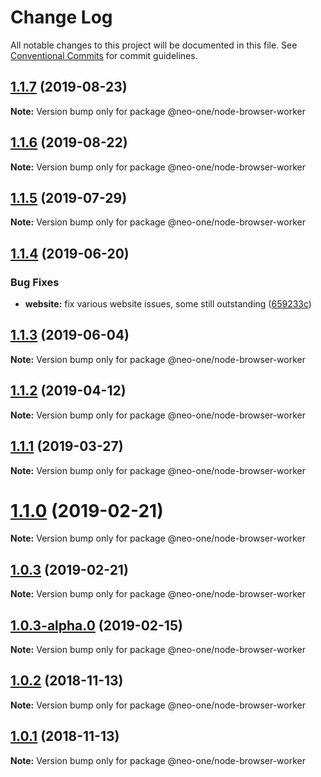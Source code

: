 # Change Log

All notable changes to this project will be documented in this file.
See [Conventional Commits](https://conventionalcommits.org) for commit guidelines.

## [1.1.7](https://github.com/neo-one-suite/neo-one/compare/@neo-one/node-browser-worker@1.1.6...@neo-one/node-browser-worker@1.1.7) (2019-08-23)

**Note:** Version bump only for package @neo-one/node-browser-worker





## [1.1.6](https://github.com/neo-one-suite/neo-one/compare/@neo-one/node-browser-worker@1.1.5...@neo-one/node-browser-worker@1.1.6) (2019-08-22)

**Note:** Version bump only for package @neo-one/node-browser-worker





## [1.1.5](https://github.com/neo-one-suite/neo-one/compare/@neo-one/node-browser-worker@1.1.4...@neo-one/node-browser-worker@1.1.5) (2019-07-29)

**Note:** Version bump only for package @neo-one/node-browser-worker





## [1.1.4](https://github.com/neo-one-suite/neo-one/compare/@neo-one/node-browser-worker@1.1.3...@neo-one/node-browser-worker@1.1.4) (2019-06-20)


### Bug Fixes

* **website:** fix various website issues, some still outstanding ([659233c](https://github.com/neo-one-suite/neo-one/commit/659233c))





## [1.1.3](https://github.com/neo-one-suite/neo-one/compare/@neo-one/node-browser-worker@1.1.2...@neo-one/node-browser-worker@1.1.3) (2019-06-04)

**Note:** Version bump only for package @neo-one/node-browser-worker





## [1.1.2](https://github.com/neo-one-suite/neo-one/compare/@neo-one/node-browser-worker@1.1.1...@neo-one/node-browser-worker@1.1.2) (2019-04-12)

**Note:** Version bump only for package @neo-one/node-browser-worker





## [1.1.1](https://github.com/neo-one-suite/neo-one/compare/@neo-one/node-browser-worker@1.1.0...@neo-one/node-browser-worker@1.1.1) (2019-03-27)

**Note:** Version bump only for package @neo-one/node-browser-worker





# [1.1.0](https://github.com/neo-one-suite/neo-one/compare/@neo-one/node-browser-worker@1.0.3...@neo-one/node-browser-worker@1.1.0) (2019-02-21)

**Note:** Version bump only for package @neo-one/node-browser-worker





## [1.0.3](https://github.com/neo-one-suite/neo-one/compare/@neo-one/node-browser-worker@1.0.3-alpha.0...@neo-one/node-browser-worker@1.0.3) (2019-02-21)

**Note:** Version bump only for package @neo-one/node-browser-worker





## [1.0.3-alpha.0](https://github.com/neo-one-suite/neo-one/compare/@neo-one/node-browser-worker@1.0.2...@neo-one/node-browser-worker@1.0.3-alpha.0) (2019-02-15)

**Note:** Version bump only for package @neo-one/node-browser-worker





## [1.0.2](https://github.com/neo-one-suite/neo-one/compare/@neo-one/node-browser-worker@1.0.1...@neo-one/node-browser-worker@1.0.2) (2018-11-13)

**Note:** Version bump only for package @neo-one/node-browser-worker





## [1.0.1](https://github.com/neo-one-suite/neo-one/compare/@neo-one/node-browser-worker@1.0.0...@neo-one/node-browser-worker@1.0.1) (2018-11-13)

**Note:** Version bump only for package @neo-one/node-browser-worker
